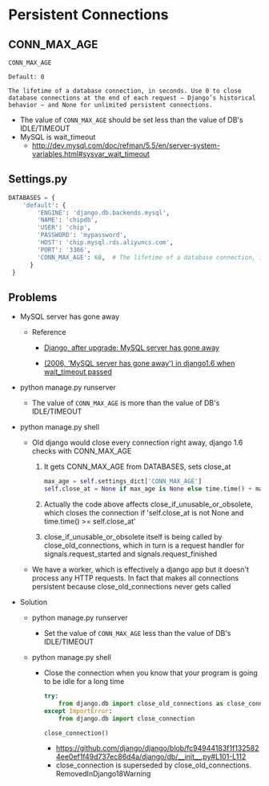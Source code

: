 # Persistent Connections

## CONN_MAX_AGE

```
CONN_MAX_AGE

Default: 0

The lifetime of a database connection, in seconds. Use 0 to close database connections at the end of each request — Django’s historical behavior — and None for unlimited persistent connections.
```

* The value of ``CONN_MAX_AGE`` should be set less than the value of DB's IDLE/TIMEOUT
* MySQL is wait_timeout
  * http://dev.mysql.com/doc/refman/5.5/en/server-system-variables.html#sysvar_wait_timeout

##  Settings.py

```python
DATABASES = {
    'default': {
        'ENGINE': 'django.db.backends.mysql',
        'NAME': 'chipdb',
        'USER': 'chip',
        'PASSWORD': 'mypassword',
        'HOST': 'chip.mysql.rds.aliyuncs.com',
        'PORT': '3306',
        'CONN_MAX_AGE': 60,  # The lifetime of a database connection, in seconds. Default 0.
      }
 }
```

## Problems

* MySQL server has gone away

  * Reference

    * [Django, after upgrade: MySQL server has gone away](http://stackoverflow.com/questions/26958592/django-after-upgrade-mysql-server-has-gone-away)

    * [(2006, 'MySQL server has gone away') in django1.6 when wait_timeout passed](https://code.djangoproject.com/ticket/21597#comment:12)

* python manage.py runserver

  * The value of ``CONN_MAX_AGE`` is more than the value of DB's IDLE/TIMEOUT

* python manage.py shell

  * Old django would close every connection right away, django 1.6 checks with CONN_MAX_AGE

    1. It gets CONN_MAX_AGE from DATABASES, sets close_at

       ```python
       max_age = self.settings_dict['CONN_MAX_AGE']
       self.close_at = None if max_age is None else time.time() + max_age
       ```

    2. Actually the code above affects close_if_unusable_or_obsolete, which closes the connection if 'self.close_at is not None and time.time() >= self.close_at'

    3. close_if_unusable_or_obsolete itself is being called by close_old_connections, which in turn is a request handler for signals.request_started and signals.request_finished

  * We have a worker, which is effectively a django app but it doesn't process any HTTP requests. In fact that makes all connections persistent because close_old_connections never gets called

* Solution

  * python manage.py runserver

    * Set the value of ``CONN_MAX_AGE`` less than the value of DB's IDLE/TIMEOUT

  * python manage.py shell

    * Close the connection when you know that your program is going to be idle for a long time

      ```python
      try:
          from django.db import close_old_connections as close_connection
      except ImportError:
          from django.db import close_connection

      close_connection()
      ```

      * https://github.com/django/django/blob/fc94944183f1f1325824ee0ef1f49d737ec86d4a/django/db/__init__.py#L101-L112
      * close_connection is superseded by close_old_connections. RemovedInDjango18Warning


​